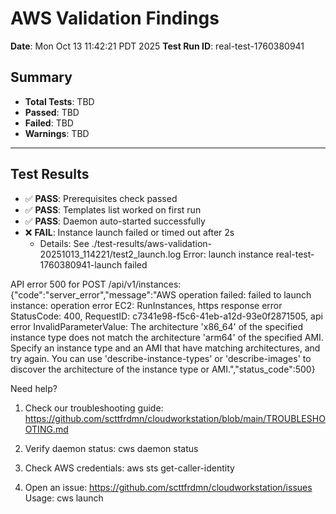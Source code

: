 # AWS Validation Findings
**Date**: Mon Oct 13 11:42:21 PDT 2025
**Test Run ID**: real-test-1760380941

## Summary
- **Total Tests**: TBD
- **Passed**: TBD
- **Failed**: TBD
- **Warnings**: TBD

---

## Test Results

- ✅ **PASS**: Prerequisites check passed
- ✅ **PASS**: Templates list worked on first run
- ✅ **PASS**: Daemon auto-started successfully
- ❌ **FAIL**: Instance launch failed or timed out after 2s
  - Details: See ./test-results/aws-validation-20251013_114221/test2_launch.log
Error: launch instance real-test-1760380941-launch failed

API error 500 for POST /api/v1/instances: {"code":"server_error","message":"AWS operation failed: failed to launch instance: operation error EC2: RunInstances, https response error StatusCode: 400, RequestID: c7341e98-f5c6-41eb-a12d-93e0f2871505, api error InvalidParameterValue: The architecture 'x86_64' of the specified instance type does not match the architecture 'arm64' of the specified AMI. Specify an instance type and an AMI that have matching architectures, and try again. You can use 'describe-instance-types' or 'describe-images' to discover the architecture of the instance type or AMI.","status_code":500}


Need help?
1. Check our troubleshooting guide:
   https://github.com/scttfrdmn/cloudworkstation/blob/main/TROUBLESHOOTING.md

2. Verify daemon status:
   cws daemon status

3. Check AWS credentials:
   aws sts get-caller-identity

4. Open an issue: https://github.com/scttfrdmn/cloudworkstation/issues
Usage:
  cws launch <template> <name> [flags]

Flags:
      --dry-run                Validate configuration without launching
  -h, --help                   help for launch
      --hibernation            Enable hibernation support
      --param stringArray      Template parameter in format name=value
      --project string         Associate with project
      --research-user string   Automatically create and provision research user on instance
      --size string            Instance size: XS=1vCPU,2GB+100GB | S=2vCPU,4GB+500GB | M=2vCPU,8GB+1TB | L=4vCPU,16GB+2TB | XL=8vCPU,32GB+4TB
      --spot                   Use spot instances
      --subnet string          Specify subnet ID
      --vpc string             Specify VPC ID
      --wait                   Wait and display launch progress in real-time

Error: instance launch failed

CloudWorkstation couldn't launch your research environment.

🔧 Common solutions:
1. Try different region: cws launch template-name instance-name --region us-west-2
2. Use different size: cws launch template-name instance-name --size S
3. Check template availability: cws templates

🔍 Advanced troubleshooting:
- Verify AWS quotas: aws service-quotas get-service-quota --service-code ec2 --quota-code L-1216C47A
- Check template validation: cws templates validate
- Try different instance type: cws launch template-name instance-name --instance-type t3.medium

Need template help? Each template shows its requirements with 'cws templates'

Original error: launch instance real-test-1760380941-launch failed

API error 500 for POST /api/v1/instances: {"code":"server_error","message":"AWS operation failed: failed to launch instance: operation error EC2: RunInstances, https response error StatusCode: 400, RequestID: c7341e98-f5c6-41eb-a12d-93e0f2871505, api error InvalidParameterValue: The architecture 'x86_64' of the specified instance type does not match the architecture 'arm64' of the specified AMI. Specify an instance type and an AMI that have matching architectures, and try again. You can use 'describe-instance-types' or 'describe-images' to discover the architecture of the instance type or AMI.","status_code":500}


Need help?
1. Check our troubleshooting guide:
   https://github.com/scttfrdmn/cloudworkstation/blob/main/TROUBLESHOOTING.md

2. Verify daemon status:
   cws daemon status

3. Check AWS credentials:
   aws sts get-caller-identity

4. Open an issue: https://github.com/scttfrdmn/cloudworkstation/issues
